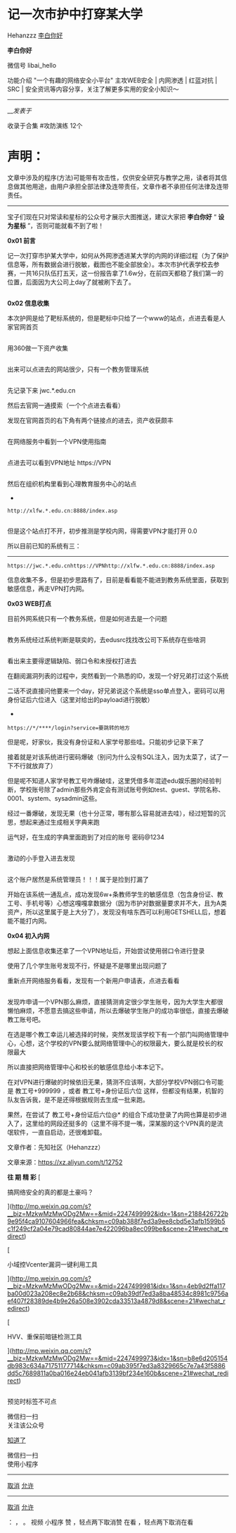 #  记一次市护中打穿某大学

Hehanzzz  [ 李白你好 ](javascript:void\(0\);)

**李白你好** ![]()

微信号 libai_hello

功能介绍 "一个有趣的网络安全小平台" 主攻WEB安全 | 内网渗透 | 红蓝对抗 | SRC | 安全资讯等内容分享，关注了解更多实用的安全小知识～

____

___发表于_

收录于合集 #攻防演练 12个

# ****声明：****
文章中涉及的程序(方法)可能带有攻击性，仅供安全研究与教学之用，读者将其信息做其他用途，由用户承担全部法律及连带责任，文章作者不承担任何法律及连带责任。  
  
---  
  
宝子们现在只对常读和星标的公众号才展示大图推送，建议大家把 **李白你好** “ **设为星标** ”，否则可能就看不到了啦！

  

 **0x01 前言**

  

记一次打穿市护某大学中，如何从外网渗透进某大学的内网的详细过程（为了保护信息等，所有数据会进行脱敏，截图也不能全部放全）。本次市护代表学校去参赛，一共16只队伍打五天，这一份报告拿了1.6w分，在前四天都稳了我们第一的位置，后面因为大公司上day了就被刷下去了。

![]()

  

 **0x02  信息收集**

  

本次护网是给了靶标系统的，但是靶标中只给了一个www的站点，点进去看是人家官网首页

![]()

用360做一下资产收集

![]()

出来可以点进去的网站很少，只有一个教务管理系统

![]()

先记录下来 jwc.*.edu.cn

然后去官网一通摸索（一个个点进去看看）

发现在官网首页的右下角有两个链接点的进去，资产收获颇丰

![]()

在网络服务中看到一个VPN使用指南

![]()

点进去可以看到VPN地址 https://VPN

![]()

然后在组织机构里看到心理教育服务中心的站点

  * 

    
    
    http://xlfw.*.edu.cn:8888/index.asp

![]()

但是这个站点打不开，初步推测是学校内网，得需要VPN才能打开 0.0

所以目前已知的系统有三：

  *   *   * 

    
    
    https://jwc.*.edu.cnhttps://VPNhttp://xlfw.*.edu.cn:8888/index.asp

信息收集不多，但是初步思路有了，目前是看看能不能进到教务系统里面，获取到敏感信息，再走VPN打内网。

  

 **0x03  WEB打点**

  

目前外网系统只有一个教务系统，但是如何进去是一个问题  

![]()

教务系统经过系统判断是联奕的，去edusrc找找改公司下系统存在些啥洞

![]()

看出来主要得逻辑缺陷、弱口令和未授权打进去

  

在翻阅漏洞列表的过程中，突然看到一个熟悉的ID，发现一个好兄弟打过这个系统

二话不说直接问他要来一个day，好兄弟说这个系统是sso单点登入，密码可以用身份证后六位进入（这里对给出的payload进行脱敏）

  * 

    
    
    https://*/****/login?service=要跳转的地方

但是呢，好家伙，我没有身份证和人家学号那些哇。只能初步记录下来了

接着就是对该系统进行密码爆破（别问为什么没有SQL注入，因为太菜了，试了一下不行就放弃了）

  

但是呢不知道人家学号教工号咋爆破哇，这里凭借多年混迹edu娱乐圈的经验判断，学校账号除了admin那些外肯定会有测试账号例如test、guest、学院名称、0001、system、sysadmin这些。

  

经过一番爆破，发现无果（也十分正常，哪有那么容易就进去哇），经过短暂的沉思，想起来通过生成相关字典来跑

  

运气好，在生成的字典里面跑到了对应的账号 密码@1234

![]()

  

激动的小手登入进去发现

![]()

  

这个账户居然是系统管理员！！！属于是捡到打漏了

  

开始在该系统一通乱点，成功发现6w+条教师学生的敏感信息（包含身份证、教工号、手机号等）心想这嘎嘎拿数据分（因为市护对数据量要求并不大，且为A类资产，所以这里属于是上大分了），发现没有啥东西可以利用GETSHELL后，想着能不能打内网。

  

 **0x04  初入内网**

想起上面信息收集还拿了一个VPN地址后，开始尝试使用弱口令进行登录

使用了几个学生账号发现不行，怀疑是不是哪里出现问题了

重新点开网络服务看看，发现有一个新用户申请表，点进去看看

![]()

发现咋申请一个VPN那么麻烦，直接猜测肯定很少学生账号，因为大学生大都很懒怕麻烦，不愿意去搞这些申请，所以去爆破学生账户的成功率很低，直接去爆破教工账号吧。

  

在选是哪个教工幸运儿被选择的时候，突然发现该学校下有一个部门叫网络管理中心，心想，这个学校的VPN要么就网络管理中心的权限最大，要么就是校长的权限最大

所以直接把网络管理中心和校长的敏感信息给小本本记下。

  

在对VPN进行爆破的时候依旧无果，猜测不应该啊，大部分学校VPN弱口令可能是 教工号+999999 ，或者 教工号+身份证后六位
这样，但都没有结果，机智的队友告诉我，是不是还得根据规则去生成一批来跑。

  

果然，在尝试了 教工号+身份证后六位@*
的组合下成功登录了内网也算是初步进入了，这里给的网段还挺多的（这里不得不提一嘴，深某服的这个VPN真的是流氓软件，一直自启动，还很难卸载。

  

文章作者：先知社区（Hehanzzz）  

文章来源：https://xz.aliyun.com/t/12752

  

 **往 期 精 彩** [ ![]()

搞网络安全的真的都是土豪吗？

](http://mp.weixin.qq.com/s?__biz=MzkwMzMwODg2Mw==&mid=2247499992&idx=1&sn=2188426722b9e95f4ca9107604966fea&chksm=c09ab388f7ed3a9ee8cbd5e3afb1599b5c1f249cf2a04e79cad80844ae7e422096ba8ec099be&scene=21#wechat_redirect)

  

[ ![]()

小域控Vcenter漏洞一键利用工具

](http://mp.weixin.qq.com/s?__biz=MzkwMzMwODg2Mw==&mid=2247499981&idx=1&sn=4eb9d2ffa117ba00d023a208ec8e2b68&chksm=c09ab39df7ed3a8ba48534c8981c9756aef407f28389de4b9e26a508e3902cda33513a4879d8&scene=21#wechat_redirect)

  

[ ![]()

HVV、重保前暗链检测工具

](http://mp.weixin.qq.com/s?__biz=MzkwMzMwODg2Mw==&mid=2247499973&idx=1&sn=b8e6d205154db983c634a71751177714&chksm=c09ab395f7ed3a8329665c7e7a43f5886dd5c7689811a0ba016e24eb041afb3139bf234e160b&scene=21#wechat_redirect)

![]()

预览时标签不可点

微信扫一扫  
关注该公众号

[知道了](javascript:;)

微信扫一扫  
使用小程序

****

[取消](javascript:void\(0\);) [允许](javascript:void\(0\);)

****

[取消](javascript:void\(0\);) [允许](javascript:void\(0\);)

： ， 。   视频 小程序 赞 ，轻点两下取消赞 在看 ，轻点两下取消在看


